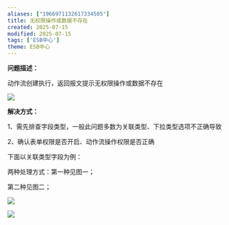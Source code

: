 ```yaml
---
aliases: ["1966971132617334505"]
title: 无权限操作或数据不存在
created: 2025-07-15
modified: 2025-07-15
tags: ['ESB中心']
theme: ESB中心
---
```


**问题描述：**

动作流创建执行，返回报文提示无权限操作或数据不存在

![](25813043e9692f8252e2e2d2576d2786.jpg)

**解决方式：**

1、需先排查字段类型，一般此问题多数为关联类型、下拉类型选项不正确导致

2、确认表单权限是否开启、动作流操作权限是否正确

下面以关联类型字段为例：

两种处理方式：第一种见图一；

第二种见图二；

![](5ac273288772d7248494f9cfaf5fd552.jpg)

![](26d3bc82a4fd59698604f6bdbe67ada9.jpg)